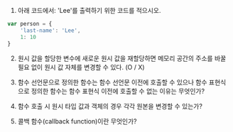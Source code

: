 1. 아래 코드에서: 'Lee'를 출력하기 위한 코드를 적으시오.
```js
var person = {
    'last-name': 'Lee',
    1: 10
}
```

2. 원시 값을 할당한 변수에 새로운 원시 값을 재할당하면 메모리 공간의 주소를 바꿀 필요 없이 원시 값 자체를 변경할 수 있다. (O / X)

3. 함수 선언문으로 정의한 함수는 함수 선언문 이전에 호출할 수 있으나 함수 표현식으로 정의한 함수는 함수 표현식 이전에 호출할 수 없는 이유는 무엇인가?

4. 함수 호출 시 원시 타입 값과 객체의 경우 각각 원본을 변경할 수 있는가?

5. 콜백 함수(callback function)이란 무엇인가?